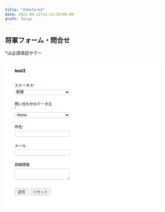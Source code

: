 ```yaml
---
title: "Zohoform3"
date: 2021-09-21T12:13:53+09:00
draft: false
---
```


## 将軍フォーム・問合せ

*は必須項目やでー

<!-- Note :
   - You can modify the font style and form style to suit your website. 
   - Code lines with comments Do not remove this code are required for the form to work properly, make sure that you do not remove these lines of code. 
   - The Mandatory check script can modified as to suit your business needs. 
   - It is important that you test the modified form before going live.-->
<div id='crmWebToEntityForm' class='zcwf_lblLeft crmWebToEntityForm' style='background-color: white;color: black;max-width: 600px;'>
  <meta name='viewport' content='width=device-width, initial-scale=1.0'>
   <META HTTP-EQUIV ='content-type' CONTENT='text/html;charset=SHIFT-JIS'>
   <form action='https://crm.zoho.com/crm/WebToCaseForm' name=WebToCases4955486000000458030 method='POST' onSubmit='javascript:document.charset="UTF-8"; return checkMandatory4955486000000458030()' accept-charset='UTF-8'>
 <input type='text' style='display:none;' name='xnQsjsdp' value='8de49719e6339a66cfb41ca745a51bd4f2358dbc718d4653fb4d1049cd2fc03c'></input> 
 <input type='hidden' name='zc_gad' id='zc_gad' value=''></input> 
 <input type='text' style='display:none;' name='xmIwtLD' value='33363f61c9e7cd4cbd2f97e574f95badc570c28bf4a3a43ce6b10d452df2ab6f'></input> 
 <input type='text'  style='display:none;' name='actionType' value='Q2FzZXM='></input>
 <input type='text' style='display:none;' name='returnURL' value='https&#x3a;&#x2f;&#x2f;google.com' > </input>
	 <!-- Do not remove this code. -->
<style>
html,body{
	margin: 0px;
}
#crmWebToEntityForm.zcwf_lblLeft {
	width:100%;
	padding: 25px;
	margin: 0 auto;
	box-sizing: border-box;
}
#crmWebToEntityForm.zcwf_lblLeft * {
	box-sizing: border-box;
}
#crmWebToEntityForm{text-align: left;}
#crmWebToEntityForm * {
	direction: ltr;
}
.zcwf_lblLeft .zcwf_title {
	word-wrap: break-word;
	padding: 0px 6px 10px;
	font-weight: bold;
}
.zcwf_lblLeft .zcwf_col_fld input[type=text], .zcwf_lblLeft .zcwf_col_fld textarea {
	width: 60%;
	border: 1px solid #ccc !important;
	resize: vertical;
	border-radius: 2px;
	float: left;
}
.zcwf_lblLeft .zcwf_col_lab {
	width: 30%;
	word-break: break-word;
	padding: 0px 6px 0px;
	margin-right: 10px;
	margin-top: 5px;
	float: left;
	min-height: 1px;
}
.zcwf_lblLeft .zcwf_col_fld {
	float: left;
	width: 68%;
	padding: 0px 6px 0px;
	position: relative;
	margin-top: 5px;
}
.zcwf_lblLeft .zcwf_privacy{padding: 6px;}
.zcwf_lblLeft .wfrm_fld_dpNn{display: none;}
.dIB{display: inline-block;}
.zcwf_lblLeft .zcwf_col_fld_slt {
	width: 60%;
	border: 1px solid #ccc;
	background: #fff;
	border-radius: 4px;
	font-size: 12px;
	float: left;
	resize: vertical;
}
.zcwf_lblLeft .zcwf_row:after, .zcwf_lblLeft .zcwf_col_fld:after {
	content: '';
	display: table;
	clear: both;
}
.zcwf_lblLeft .zcwf_col_help {
	float: left;
	margin-left: 7px;
	font-size: 12px;
	max-width: 35%;
	word-break: break-word;
}
.zcwf_lblLeft .zcwf_help_icon {
	cursor: pointer;
	width: 16px;
	height: 16px;
	display: inline-block;
	background: #fff;
	border: 1px solid #ccc;
	color: #ccc;
	text-align: center;
	font-size: 11px;
	line-height: 16px;
	font-weight: bold;
	border-radius: 50%;
}
.zcwf_lblLeft .zcwf_row {margin: 15px 0px;}
.zcwf_lblLeft .formsubmit {
	margin-right: 5px;
	cursor: pointer;
	color: #333;
	font-size: 12px;
}
.zcwf_lblLeft .zcwf_privacy_txt {
	color: rgb(0, 0, 0);
	font-size: 12px;
	font-family: Arial;
	display: inline-block;
	vertical-align: top;
	color: #333;
	padding-top: 2px;
	margin-left: 6px;
}
.zcwf_lblLeft .zcwf_button {
	font-size: 12px;
	color: #333;
	border: 1px solid #ccc;
	padding: 3px 9px;
	border-radius: 4px;
	cursor: pointer;
	max-width: 120px;
	overflow: hidden;
	text-overflow: ellipsis;
	white-space: nowrap;
}
.zcwf_lblLeft .zcwf_tooltip_over{
	position: relative;
}
.zcwf_lblLeft .zcwf_tooltip_ctn{
	position: absolute;
	background: #dedede;
	padding: 3px 6px;
	top: 3px;
	border-radius: 4px;word-break: break-all;
	min-width: 50px;
	max-width: 150px;
	color: #333;
}
.zcwf_lblLeft .zcwf_ckbox{
	float: left;
}
.zcwf_lblLeft .zcwf_file{
	width: 55%;
	box-sizing: border-box;
	float: left;
}
.clearB:after{
	content:'';
	display: block;
	clear: both;
}
@media all and (max-width: 600px) {
	.zcwf_lblLeft .zcwf_col_lab, .zcwf_lblLeft .zcwf_col_fld {
		width: auto;
		float: none !important;
	}
	.zcwf_lblLeft .zcwf_col_help {width: 40%;}
}
</style>
<div class='zcwf_title' style='max-width: 600px;color: black;'>test2</div>
<div class='zcwf_row'><div class='zcwf_col_lab' style='font-size:12px; font-family: Arial;'><label for='Status'>&#x30b9;&#x30c6;&#x30fc;&#x30bf;&#x30b9;<span style='color:red;'>*</span></label></div><div class='zcwf_col_fld'><select class='zcwf_col_fld_slt' id='Status' name='Status'  >
			<option value='&#x65b0;&#x898f;'>&#x65b0;&#x898f;</option>
			<option value='&#x30a8;&#x30b9;&#x30ab;&#x30ec;&#x30fc;&#x30b7;&#x30e7;&#x30f3;&#x4e2d;'>&#x30a8;&#x30b9;&#x30ab;&#x30ec;&#x30fc;&#x30b7;&#x30e7;&#x30f3;&#x4e2d;</option>
			<option value='&#x4fdd;&#x7559;&#x4e2d;'>&#x4fdd;&#x7559;&#x4e2d;</option>
			<option value='&#x5b8c;&#x4e86;'>&#x5b8c;&#x4e86;</option>
		</select><div class='zcwf_col_help'></div></div></div>
<div class='zcwf_row'><div class='zcwf_col_lab' style='font-size:12px; font-family: Arial;'><label for='Case_Origin'>&#x554f;&#x3044;&#x5408;&#x308f;&#x305b;&#x306e;&#x30c7;&#x30fc;&#x30bf;&#x5143;<span style='color:red;'>*</span></label></div><div class='zcwf_col_fld'><select class='zcwf_col_fld_slt' id='Case_Origin' name='Case Origin'  >
			<option value='-None-'>-None-</option>
			<option value='&#x30e1;&#x30fc;&#x30eb;'>&#x30e1;&#x30fc;&#x30eb;</option>
			<option value='&#x96fb;&#x8a71;&#x756a;&#x53f7;'>&#x96fb;&#x8a71;&#x756a;&#x53f7;</option>
			<option value='Web'>Web</option>
		</select><div class='zcwf_col_help'></div></div></div>
<div class='zcwf_row'><div class='zcwf_col_lab' style='font-size:12px; font-family: Arial;'><label for='Subject'>&#x4ef6;&#x540d;<span style='color:red;'>*</span></label></div><div class='zcwf_col_fld'><input type='text' id='Subject' name='Subject' maxlength='300'></input><div class='zcwf_col_help'></div></div></div>
<div class='zcwf_row'><div class='zcwf_col_lab' style='font-size:12px; font-family: Arial;'><label for='Email'>&#x30e1;&#x30fc;&#x30eb;</label></div><div class='zcwf_col_fld'><input type='text' ftype='email' id='Email' name='Email' maxlength='300'></input><div class='zcwf_col_help'></div></div></div>
<div class='zcwf_row'><div class='zcwf_col_lab' style='font-size:12px; font-family: Arial;'><label for='Description'>&#x8a73;&#x7d30;&#x60c5;&#x5831;</label></div><div class='zcwf_col_fld'><textarea id='Description' name='Description'></textarea><div class='zcwf_col_help'></div></div></div><div class='zcwf_row'><div class='zcwf_col_lab'></div><div class='zcwf_col_fld'><input type='submit' id='formsubmit' class='formsubmit zcwf_button' value='&#x9001;&#x4fe1;' title='&#x9001;&#x4fe1;'><input type='reset' class='zcwf_button' name='reset' value='&#x30ea;&#x30bb;&#x30c3;&#x30c8;' title='&#x30ea;&#x30bb;&#x30c3;&#x30c8;'></div></div>
	<script>
	function validateEmail4955486000000458030()
	{
		var form = document.forms['WebToCases4955486000000458030'];
		var emailFld = form.querySelectorAll('[ftype=email]');
		var i;
		for (i = 0; i < emailFld.length; i++)
		{
			var emailVal = emailFld[i].value;
			if((emailVal.replace(/^\s+|\s+$/g, '')).length!=0 )
			{
				var atpos=emailVal.indexOf('@');
				var dotpos=emailVal.lastIndexOf('.');
				if (atpos<1 || dotpos<atpos+2 || dotpos+2>=emailVal.length)
				{
					alert('有効なメールアドレスを入力してください ');
					emailFld[i].focus();
					return false;
				}
			}
		}
		return true;
	}

 	  function checkMandatory4955486000000458030() {
		var mndFileds = new Array('Case Origin','Subject');
		var fldLangVal = new Array('\u554F\u3044\u5408\u308F\u305B\u306E\u30C7\u30FC\u30BF\u5143','\u4EF6\u540D');
		for(i=0;i<mndFileds.length;i++) {
		  var fieldObj=document.forms['WebToCases4955486000000458030'][mndFileds[i]];
		  if(fieldObj) {
			if (((fieldObj.value).replace(/^\s+|\s+$/g, '')).length==0) {
			 if(fieldObj.type =='file')
				{ 
				 alert('アップロードするファイルを選択してください'); 
				 fieldObj.focus(); 
				 return false;
				} 
			alert(fldLangVal[i] +' を入力してください。'); 
   	   	  	  fieldObj.focus();
   	   	  	  return false;
			}  else if(fieldObj.nodeName=='SELECT') {
  	   	   	 if(fieldObj.options[fieldObj.selectedIndex].value=='-None-') {
				alert(fldLangVal[i] +' を入力してください。'); 
				fieldObj.focus();
				return false;
			   }
			} else if(fieldObj.type =='checkbox'){
 	 	 	 if(fieldObj.checked == false){
				alert('Please accept  '+fldLangVal[i]);
				fieldObj.focus();
				return false;
			   } 
			 } 
			 try {
			     if(fieldObj.name == 'Last Name') {
				name = fieldObj.value;
 	 	 	    }
			} catch (e) {}
		    }
		}
		if(!validateEmail4955486000000458030()){return false;}
		document.querySelector('.crmWebToEntityForm .formsubmit').setAttribute('disabled', true);
	}

function tooltipShow4955486000000458030(el){
	var tooltip = el.nextElementSibling;
	var tooltipDisplay = tooltip.style.display;
	if(tooltipDisplay == 'none'){
		var allTooltip = document.getElementsByClassName('zcwf_tooltip_over');
		for(i=0; i<allTooltip.length; i++){
			allTooltip[i].style.display='none';
		}
		tooltip.style.display = 'block';
	}else{
		tooltip.style.display='none';
	}
}
</script>
	<!-- Do not remove this --- Analytics Tracking code starts --><script id='wf_anal' src='https://crm.zohopublic.com/crm/WebFormAnalyticsServeServlet?rid=33363f61c9e7cd4cbd2f97e574f95badc570c28bf4a3a43ce6b10d452df2ab6fgid8de49719e6339a66cfb41ca745a51bd4f2358dbc718d4653fb4d1049cd2fc03cgid0f1ed4ba8756dc25eecc4dbdce853c31gid14f4ec16431e0686150daa43f3210513'></script><!-- Do not remove this --- Analytics Tracking code ends. --></form>
</div>
